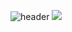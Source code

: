 ![header](https://capsule-render.vercel.app/api?type=waving!&color=gradient&height=300&section=header&text=SangWon%20Seo&fontAlign=70&fontSize=70&fontAlignY=30&fontColor=ffbf00)
<img src="https://img.shields.io/badge/flutter-ffff?style=plastic&logo=flutter&logoColor=CC6699"/>
